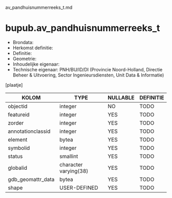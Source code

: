 av_pandhuisnummerreeks_t.md

# bupub.av_pandhuisnummerreeks_t


* Brondata: 
* Herkomst definitie: 
* Definitie: 
* Geometrie: 
* Inhoudelijke eigenaar: 
* Technische eigenaar: PNH/BU/ID/DI (Provincie Noord-Holland, Directie Beheer & Uitvoering, Sector Ingenieursdiensten, Unit Data & Informatie)

[plaatje]


|KOLOM                            |TYPE                       |NULLABLE|DEFINITIE|
|------                           |----                       |-----   |-----    |
|objectid                         |integer                    |NO      |TODO|
|featureid                        |integer                    |YES     |TODO|
|zorder                           |integer                    |YES     |TODO|
|annotationclassid                |integer                    |YES     |TODO|
|element                          |bytea                      |YES     |TODO|
|symbolid                         |integer                    |YES     |TODO|
|status                           |smallint                   |YES     |TODO|
|globalid                         |character varying(38)      |YES     |TODO|
|gdb_geomattr_data                |bytea                      |YES     |TODO|
|shape                            |USER-DEFINED               |YES     |TODO|
